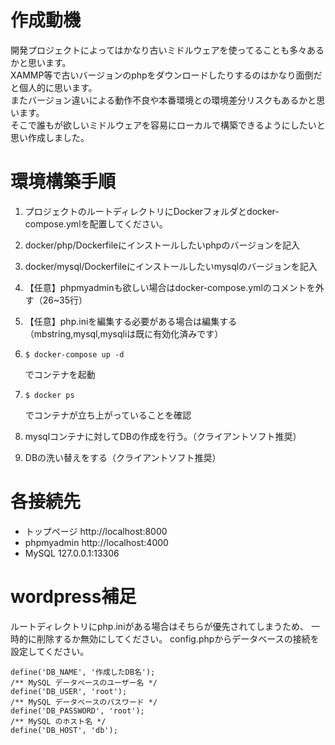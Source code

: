 # 作成動機
開発プロジェクトによってはかなり古いミドルウェアを使ってることも多々あるかと思います。  
XAMMP等で古いバージョンのphpをダウンロードしたりするのはかなり面倒だと個人的に思います。  
またバージョン違いによる動作不良や本番環境との環境差分リスクもあるかと思います。  
そこで誰もが欲しいミドルウェアを容易にローカルで構築できるようにしたいと思い作成しました。
# 環境構築手順
1. プロジェクトのルートディレクトリにDockerフォルダとdocker-compose.ymlを配置してください。

2. docker/php/Dockerfileにインストールしたいphpのバージョンを記入
3. docker/mysql/Dockerfileにインストールしたいmysqlのバージョンを記入
4. 【任意】phpmyadminも欲しい場合はdocker-compose.ymlのコメントを外す（26~35行）
5. 【任意】php.iniを編集する必要がある場合は編集する（mbstring,mysql,mysqliは既に有効化済みです）
6.     $ docker-compose up -d
    でコンテナを起動
7.     $ docker ps
    でコンテナが立ち上がっていることを確認
8. mysqlコンテナに対してDBの作成を行う。（クライアントソフト推奨）
9.  DBの洗い替えをする（クライアントソフト推奨）

# 各接続先
* トップページ http://localhost:8000
* phpmyadmin http://localhost:4000
* MySQL 127.0.0.1:13306

# wordpress補足
ルートディレクトリにphp.iniがある場合はそちらが優先されてしまうため、
一時的に削除するか無効にしてください。
config.phpからデータベースの接続を設定してください。

    define('DB_NAME', '作成したDB名');
    /** MySQL データベースのユーザー名 */
    define('DB_USER', 'root');
    /** MySQL データベースのパスワード */
    define('DB_PASSWORD', 'root');
    /** MySQL のホスト名 */
    define('DB_HOST', 'db');